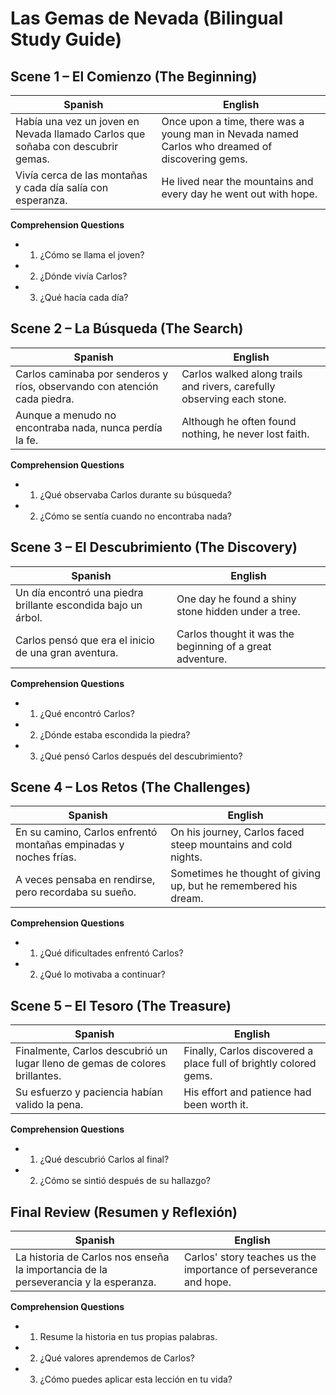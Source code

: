 # Las Gemas de Nevada (Bilingual Study Guide)

## Scene 1 – El Comienzo (The Beginning)

| Spanish | English |
|---------|---------|
| Había una vez un joven en Nevada llamado Carlos que soñaba con descubrir gemas. | Once upon a time, there was a young man in Nevada named Carlos who dreamed of discovering gems. |
| Vivía cerca de las montañas y cada día salía con esperanza. | He lived near the mountains and every day he went out with hope. |

**Comprehension Questions**

- 1. ¿Cómo se llama el joven?
- 2. ¿Dónde vivía Carlos?
- 3. ¿Qué hacía cada día?

## Scene 2 – La Búsqueda (The Search)

| Spanish | English |
|---------|---------|
| Carlos caminaba por senderos y ríos, observando con atención cada piedra. | Carlos walked along trails and rivers, carefully observing each stone. |
| Aunque a menudo no encontraba nada, nunca perdía la fe. | Although he often found nothing, he never lost faith. |

**Comprehension Questions**

- 1. ¿Qué observaba Carlos durante su búsqueda?
- 2. ¿Cómo se sentía cuando no encontraba nada?

## Scene 3 – El Descubrimiento (The Discovery)

| Spanish | English |
|---------|---------|
| Un día encontró una piedra brillante escondida bajo un árbol. | One day he found a shiny stone hidden under a tree. |
| Carlos pensó que era el inicio de una gran aventura. | Carlos thought it was the beginning of a great adventure. |

**Comprehension Questions**

- 1. ¿Qué encontró Carlos?
- 2. ¿Dónde estaba escondida la piedra?
- 3. ¿Qué pensó Carlos después del descubrimiento?

## Scene 4 – Los Retos (The Challenges)

| Spanish | English |
|---------|---------|
| En su camino, Carlos enfrentó montañas empinadas y noches frías. | On his journey, Carlos faced steep mountains and cold nights. |
| A veces pensaba en rendirse, pero recordaba su sueño. | Sometimes he thought of giving up, but he remembered his dream. |

**Comprehension Questions**

- 1. ¿Qué dificultades enfrentó Carlos?
- 2. ¿Qué lo motivaba a continuar?

## Scene 5 – El Tesoro (The Treasure)

| Spanish | English |
|---------|---------|
| Finalmente, Carlos descubrió un lugar lleno de gemas de colores brillantes. | Finally, Carlos discovered a place full of brightly colored gems. |
| Su esfuerzo y paciencia habían valido la pena. | His effort and patience had been worth it. |

**Comprehension Questions**

- 1. ¿Qué descubrió Carlos al final?
- 2. ¿Cómo se sintió después de su hallazgo?

## Final Review (Resumen y Reflexión)

| Spanish | English |
|---------|---------|
| La historia de Carlos nos enseña la importancia de la perseverancia y la esperanza. | Carlos' story teaches us the importance of perseverance and hope. |

**Comprehension Questions**

- 1. Resume la historia en tus propias palabras.
- 2. ¿Qué valores aprendemos de Carlos?
- 3. ¿Cómo puedes aplicar esta lección en tu vida?

